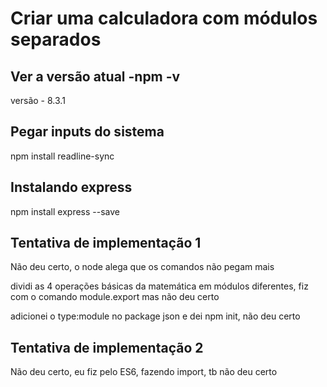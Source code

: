 # Criar uma calculadora com módulos separados

## Ver a versão atual -npm  -v
versão - 8.3.1

## Pegar inputs do sistema

npm install readline-sync

## Instalando express
npm install express --save

## Tentativa de implementação 1

Não deu certo, o node alega que os comandos não pegam mais

dividi as 4 operações básicas da matemática em módulos diferentes, fiz com o comando module.export mas não deu certo

adicionei o type:module no package json e dei npm init, não deu certo

## Tentativa de implementação 2

Não deu certo, eu fiz pelo ES6, fazendo import, tb não deu certo
